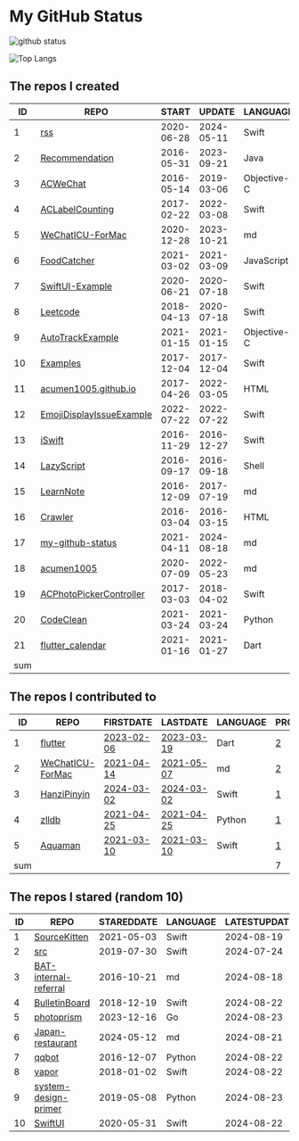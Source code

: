 # My GitHub Status

<img src="https://github-readme-stats-1.yihong0618.vercel.app/api?username=acumen1005&show_icons=true&&&hide_title=true&count_private=true" alt="github status" />

![Top Langs](https://github-readme-stats-1.yihong0618.vercel.app/api/top-langs/?username=acumen1005&layout=compact)

<!--START_SECTION:my_github-->
## The repos I created
| ID  |                                        REPO                                        |   START    |   UPDATE   |  LANGUAGE   | STARS |
|-----|------------------------------------------------------------------------------------|------------|------------|-------------|-------|
|   1 | [rss](https://github.com/acumen1005/rss)                                           | 2020-06-28 | 2024-05-11 | Swift       |    46 |
|   2 | [Recommendation](https://github.com/acumen1005/Recommendation)                     | 2016-05-31 | 2023-09-21 | Java        |    27 |
|   3 | [ACWeChat](https://github.com/acumen1005/ACWeChat)                                 | 2016-05-14 | 2019-03-06 | Objective-C |    14 |
|   4 | [ACLabelCounting](https://github.com/acumen1005/ACLabelCounting)                   | 2017-02-22 | 2022-03-08 | Swift       |    12 |
|   5 | [WeChatICU-ForMac](https://github.com/acumen1005/WeChatICU-ForMac)                 | 2020-12-28 | 2023-10-21 | md          |     7 |
|   6 | [FoodCatcher](https://github.com/acumen1005/FoodCatcher)                           | 2021-03-02 | 2021-03-09 | JavaScript  |     1 |
|   7 | [SwiftUI-Example](https://github.com/acumen1005/SwiftUI-Example)                   | 2020-06-21 | 2020-07-18 | Swift       |     1 |
|   8 | [Leetcode](https://github.com/acumen1005/Leetcode)                                 | 2018-04-13 | 2020-07-18 | Swift       |     1 |
|   9 | [AutoTrackExample](https://github.com/acumen1005/AutoTrackExample)                 | 2021-01-15 | 2021-01-15 | Objective-C |     0 |
|  10 | [Examples](https://github.com/acumen1005/Examples)                                 | 2017-12-04 | 2017-12-04 | Swift       |     0 |
|  11 | [acumen1005.github.io](https://github.com/acumen1005/acumen1005.github.io)         | 2017-04-26 | 2022-03-05 | HTML        |     0 |
|  12 | [EmojiDisplayIssueExample](https://github.com/acumen1005/EmojiDisplayIssueExample) | 2022-07-22 | 2022-07-22 | Swift       |     0 |
|  13 | [iSwift](https://github.com/acumen1005/iSwift)                                     | 2016-11-29 | 2016-12-27 | Swift       |     0 |
|  14 | [LazyScript](https://github.com/acumen1005/LazyScript)                             | 2016-09-17 | 2016-09-18 | Shell       |     0 |
|  15 | [LearnNote](https://github.com/acumen1005/LearnNote)                               | 2016-12-09 | 2017-07-19 | md          |     0 |
|  16 | [Crawler](https://github.com/acumen1005/Crawler)                                   | 2016-03-04 | 2016-03-15 | HTML        |     0 |
|  17 | [my-github-status](https://github.com/acumen1005/my-github-status)                 | 2021-04-11 | 2024-08-18 | md          |     0 |
|  18 | [acumen1005](https://github.com/acumen1005/acumen1005)                             | 2020-07-09 | 2022-05-23 | md          |     0 |
|  19 | [ACPhotoPickerController](https://github.com/acumen1005/ACPhotoPickerController)   | 2017-03-03 | 2018-04-02 | Swift       |     0 |
|  20 | [CodeClean](https://github.com/acumen1005/CodeClean)                               | 2021-03-24 | 2021-03-24 | Python      |     0 |
|  21 | [flutter_calendar](https://github.com/acumen1005/flutter_calendar)                 | 2021-01-16 | 2021-01-27 | Dart        |     0 |
| sum |                                                                                    |            |            |             |   109 |

## The repos I contributed to
| ID  |                               REPO                                |                              FIRSTDATE                              |                              LASTDATE                               | LANGUAGE |                                        PRCOUNT                                         |
|-----|-------------------------------------------------------------------|---------------------------------------------------------------------|---------------------------------------------------------------------|----------|----------------------------------------------------------------------------------------|
|   1 | [flutter](https://github.com/flutter/flutter)                     | [2023-02-06](https://github.com/flutter/flutter/pull/120081)        | [2023-03-19](https://github.com/flutter/flutter/pull/122973)        | Dart     | [2](https://github.com/flutter/flutter/pulls?q=is%3Apr+author%3Aacumen1005)            |
|   2 | [WeChatICU-ForMac](https://github.com/MustangYM/WeChatICU-ForMac) | [2021-04-14](https://github.com/MustangYM/WeChatICU-ForMac/pull/32) | [2021-05-07](https://github.com/MustangYM/WeChatICU-ForMac/pull/35) | md       | [2](https://github.com/MustangYM/WeChatICU-ForMac/pulls?q=is%3Apr+author%3Aacumen1005) |
|   3 | [HanziPinyin](https://github.com/teambition/HanziPinyin)          | [2024-03-02](https://github.com/teambition/HanziPinyin/pull/9)      | [2024-03-02](https://github.com/teambition/HanziPinyin/pull/9)      | Swift    | [1](https://github.com/teambition/HanziPinyin/pulls?q=is%3Apr+author%3Aacumen1005)     |
|   4 | [zlldb](https://github.com/everettjf/zlldb)                       | [2021-04-25](https://github.com/everettjf/zlldb/pull/3)             | [2021-04-25](https://github.com/everettjf/zlldb/pull/3)             | Python   | [1](https://github.com/everettjf/zlldb/pulls?q=is%3Apr+author%3Aacumen1005)            |
|   5 | [Aquaman](https://github.com/bawn/Aquaman)                        | [2021-03-10](https://github.com/bawn/Aquaman/pull/7)                | [2021-03-10](https://github.com/bawn/Aquaman/pull/7)                | Swift    | [1](https://github.com/bawn/Aquaman/pulls?q=is%3Apr+author%3Aacumen1005)               |
| sum |                                                                   |                                                                     |                                                                     |          |                                                                                      7 |

## The repos I stared (random 10)
| ID |                                    REPO                                     | STAREDDATE | LANGUAGE | LATESTUPDATE |
|----|-----------------------------------------------------------------------------|------------|----------|--------------|
|  1 | [SourceKitten](https://github.com/jpsim/SourceKitten)                       | 2021-05-03 | Swift    | 2024-08-19   |
|  2 | [src](https://github.com/chenhuaizhe/src)                                   | 2019-07-30 | Swift    | 2024-07-24   |
|  3 | [BAT-internal-referral](https://github.com/yuguo/BAT-internal-referral)     | 2016-10-21 | md       | 2024-08-18   |
|  4 | [BulletinBoard](https://github.com/alexisakers/BulletinBoard)               | 2018-12-19 | Swift    | 2024-08-22   |
|  5 | [photoprism](https://github.com/photoprism/photoprism)                      | 2023-12-16 | Go       | 2024-08-23   |
|  6 | [Japan-restaurant](https://github.com/RanceJen/Japan-restaurant)            | 2024-05-12 | md       | 2024-08-21   |
|  7 | [qqbot](https://github.com/pandolia/qqbot)                                  | 2016-12-07 | Python   | 2024-08-22   |
|  8 | [vapor](https://github.com/vapor/vapor)                                     | 2018-01-02 | Swift    | 2024-08-22   |
|  9 | [system-design-primer](https://github.com/donnemartin/system-design-primer) | 2019-05-08 | Python   | 2024-08-23   |
| 10 | [SwiftUI](https://github.com/ivanvorobei/SwiftUI)                           | 2020-05-31 | Swift    | 2024-08-22   |

<!--END_SECTION:my_github-->